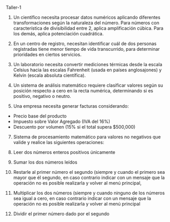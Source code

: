 Taller-1
1.	Un científico necesita procesar datos numéricos aplicando diferentes transformaciones según la naturaleza del número. Para números con característica de divisibilidad entre 2, aplica amplificación cúbica. Para los demás, aplica potenciación cuadrática.

2.	En un centro de registro, necesitan identificar cuál de dos personas registradas tiene menor tiempo de vida transcurrido, para determinar prioridades en ciertos servicios.

3.	Un laboratorio necesita convertir mediciones térmicas desde la escala Celsius hacia las escalas Fahrenheit (usada en países anglosajones) y Kelvin (escala absoluta científica).

4.	Un sistema de análisis matemático requiere clasificar valores según su posición respecto a cero en la recta numérica, determinando si es positivo, negativo o neutro.

5.	Una empresa necesita generar facturas considerando:
- Precio base del producto
- Impuesto sobre Valor Agregado (IVA del 16%)
- Descuento por volumen (15% si el total supera $500,000)

7.	Sistema de procesamiento matemático para valores no negativos que valide y realice las siguientes operaciones:

1.	Leer dos números enteros positivos únicamente
2.	Sumar los dos números leídos
3.	Restarle al primer número el segundo (siempre y cuando el primero sea mayor que él segundo, en caso contrario indicar con un mensaje que la operación no es posible realizarla y volver al menú principal,
4.	Multiplicar los dos números (siempre y cuando ninguno de los números sea igual a cero, en caso contrario indicar con un mensaje que la operación no es posible realizarla y volver al menú principal
5.	Dividir el primer número dado por el segundo


